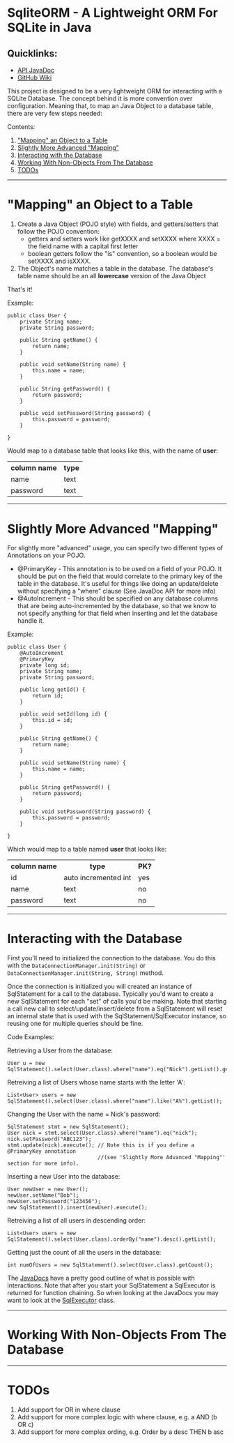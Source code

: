 # SqliteORM - A Lightweight ORM For SQLite in Java

## Quicklinks:
* [API JavaDoc](http://kremerk.github.com/SqliteORM/javadoc/)
* [GitHub Wiki](https://github.com/kremerk/SqliteORM/wiki)

This project is designed to be a very lightweight ORM for interacting with a SQLite Database. The concept behind it is more convention over configuration. Meaning that, to map an Java Object to a database table, there are very few steps needed:

Contents:

1. ["Mapping" an Object to a Table](#mapping)
1. [Slightly More Advanced "Mapping"](#advanced)
1. [Interacting with the Database](#interacting)
1. [Working With Non-Objects From The Database](#nonObjects)
1. [TODOs](#todo)

***

<a name="mapping"></a>
# "Mapping" an Object to a Table

1. Create a Java Object (POJO style) with fields, and getters/setters that follow the POJO convention:
    * getters and setters work like getXXXX and setXXXX where XXXX = the field name with a capital first letter
    * boolean getters follow the "is" convention, so a boolean would be setXXXX and isXXXX.
1. The Object's name matches a table in the database. The database's table name should be an all **lowercase** version of the Java Object

That's it!

Example:

    public class User {
        private String name;
        private String password;

        public String getName() {
            return name;
        }

        public void setName(String name) {
            this.name = name;
        }

        public String getPassword() {
            return password;
        }

        public void setPassword(String password) {
            this.password = password;
        }

    }

Would map to a database table that looks like this, with the name of **user**:
<table>
    <tr>
        <th>column name</th><th>type</th>
    </tr>
    <tr><td>name</td><td>text</td><tr>
    <tr><td>password</td><td>text</td><tr>
</table>


***

<a name="advanced"></a>
# Slightly More Advanced "Mapping"

For slightly more "advanced" usage, you can specify two different types of Annotations on your POJO.

* @PrimaryKey - This annotation is to be used on a field of your POJO. It should be put on the field that would correlate to the primary key of the table in the database. It's useful for things like doing an update/delete without specifying a "where" clause (See JavaDoc API for more info)
* @AutoIncrement - This should be specified on any database columns that are being auto-incremented by the database, so that we know to not specify anything for that field when inserting and let the database handle it.

Example:

    public class User {
        @AutoIncrement
        @PrimaryKey
        private long id;
        private String name;
        private String password;
    
        public long getId() {
            return id;
        }
    
        public void setId(long id) {
            this.id = id;
        }
    
        public String getName() {
            return name;
        }
    
        public void setName(String name) {
            this.name = name;
        }
    
        public String getPassword() {
            return password;
        }
    
        public void setPassword(String password) {
            this.password = password;
        }
    
    }

Which would map to a table named **user** that looks like:

<table>
    <tr>
        <th>column name</th><th>type</th><th>PK?</th>
    </tr>
    <tr><td>id</td><td>auto incremented int</td><td>yes</td><tr>
    <tr><td>name</td><td>text</td><td>no</td><tr>
    <tr><td>password</td><td>text</td><td>no</td><tr>
</table>

***

<a name="interacting"></a>
# Interacting with the Database

First you'll need to initialized the connection to the database. You do this with the `DataConnectionManager.init(String)` or `DataConnectionManager.init(String, String)` method.

Once the connection is initialized you will created an instance of SqlStatement for a call to the database. Typically you'd want to create a new SqlStatement for each "set" of calls you'd be
making. Note that starting a call new call to select/update/insert/delete from a SqlStatement will reset an internal state that is used with the SqlStatement/SqlExecutor instance, so reusing one
for multiple queries should be fine.

Code Examples:

Retrieving a User from the database:

    User u = new SqlStatement().select(User.class).where("name").eq("Nick").getList().get(0);

Retreiving a list of Users whose name starts with the letter 'A':

    List<User> users = new SqlStatement().select(User.class).where("name").like("A%").getList();

Changing the User with the name = Nick's password:

    SqlStatement stmt = new SqlStatement();
    User nick = stmt.select(User.class).where("name").eq("nick");
    nick.setPassword("ABC123");
    stmt.update(nick).execute(); // Note this is if you define a @PrimaryKey annotation 
                                 //(see 'Slightly More Advanced "Mapping"' section for more info).

Inserting a new User into the database:

    User newUser = new User();
    newUser.setName("Bob");
    newUser.setPassword("123456");
    new SqlStatement().insert(newUser).execute();

Retreiving a list of all users in descending order:

    List<User> users = new SqlStatement().select(User.class).orderBy("name").desc().getList();

Getting just the count of all the users in the database:

    int numOfUsers = new SqlStatement().select(User.class).getCount();

The [JavaDocs](http://kremerk.github.com/SqliteORM/javadoc/) have a pretty good outline of what is possible with interactions. Note that after you start your SqlStatement a SqlExecutor is returned
for function chaining. So when looking at the JavaDocs you may want to look at the [SqlExecutor](http://kremerk.github.com/SqliteORM/javadoc/com/kremerk/Sqlite/SqlExecutor.html) class.

***

<a name="nonObjects"></a>
# Working With Non-Objects From The Database

***


<a name="todo"></a>
# TODOs

1. Add support for OR in where clause
1. Add support for more complex logic with where clause, e.g. a AND (b OR c)
1. Add support for more complex ording, e.g. Order by a desc THEN b asc